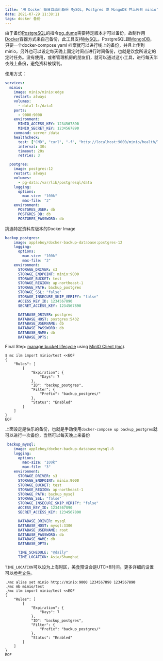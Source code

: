 ```yaml
---
title: '用 Docker 每日自动化备份 MySQL, Postgres 或 MongoDB 并上传到 minio'
date: 2021-07-29 11:38:11
tags: docker 备份
---
```


由于备份[PostgreSQL](https://www.postgresql.org/)的指令[pg_dump](https://docs.postgresql.tw/reference/client-applications/pg_dump)需要特定版本才可以备份，故制作用[Docker](https://www.docker.com/)容器方式来自己备份，此工具支持[MySQL](https://www.mysql.com/)，PostgreSQL跟[MongoDB](https://www.mongodb.com/)，只要一个docker-compose yaml 档案就可以进行线上的备份，并且上传到minio，另外也可以设定每天晚上固定时间点进行时间备份，也就是饮食所设定的定时任务。没有使用，或者管理机房的朋友们，就可以通过这小工具，进行每天半夜线上备份，避免资料被误判。

使用方式：

```yaml
services:
  minio:
    image: minio/minio:edge
    restart: always
    volumes:
      - data1-1:/data1
    ports:
      - 9000:9000
    environment:
      MINIO_ACCESS_KEY: 1234567890
      MINIO_SECRET_KEY: 1234567890
    command: server /data
    healthcheck:
      test: ["CMD", "curl", "-f", "http://localhost:9000/minio/health/live"]
      interval: 30s
      timeout: 20s
      retries: 3

  postgres:
    image: postgres:12
    restart: always
    volumes:
      - pg-data:/var/lib/postgresql/data
    logging:
      options:
        max-size: "100k"
        max-file: "3"
    environment:
      POSTGRES_USER: db
      POSTGRES_DB: db
      POSTGRES_PASSWORD: db
```

挑选特定资料库版本的Docker Image

```yaml
backup_postgres:
    image: appleboy/docker-backup-database:postgres-12
    logging:
      options:
        max-size: "100k"
        max-file: "3"
    environment:
      STORAGE_DRIVER: s3
      STORAGE_ENDPOINT: minio:9000
      STORAGE_BUCKET: test
      STORAGE_REGION: ap-northeast-1
      STORAGE_PATH: backup_postgres
      STORAGE_SSL: "false"
      STORAGE_INSECURE_SKIP_VERIFY: "false"
      ACCESS_KEY_ID: 1234567890
      SECRET_ACCESS_KEY: 1234567890

      DATABASE_DRIVER: postgres
      DATABASE_HOST: postgres:5432
      DATABASE_USERNAME: db
      DATABASE_PASSWORD: db
      DATABASE_NAME: db
      DATABASE_OPTS:
```

Final Step: [manage bucket lifecycle](https://docs.min.io/docs/minio-bucket-lifecycle-guide.html) using [MinIO Client (mc)](https://docs.min.io/docs/minio-client-quickstart-guide.html).

```shell
$ mc ilm import minio/test <<EOF
{
    "Rules": [
        {
            "Expiration": {
                "Days": 7
            },
            "ID": "backup_postgres",
            "Filter": {
                "Prefix": "backup_postgres/"
            },
            "Status": "Enabled"
        }
    ]
}
EOF
```

上面设定是快乐的备份，也就是手动使用`docker-compose up backup_postgres`就可以进行一次备份，当然可以每天晚上来备份

```yaml
 backup_mysql:
    image: appleboy/docker-backup-database:mysql-8
    logging:
      options:
        max-size: "100k"
        max-file: "3"
    environment:
      STORAGE_DRIVER: s3
      STORAGE_ENDPOINT: minio:9000
      STORAGE_BUCKET: test
      STORAGE_REGION: ap-northeast-1
      STORAGE_PATH: backup_mysql
      STORAGE_SSL: "false"
      STORAGE_INSECURE_SKIP_VERIFY: "false"
      ACCESS_KEY_ID: 1234567890
      SECRET_ACCESS_KEY: 1234567890

      DATABASE_DRIVER: mysql
      DATABASE_HOST: mysql:3306
      DATABASE_USERNAME: root
      DATABASE_PASSWORD: db
      DATABASE_NAME: db
      DATABASE_OPTS:

      TIME_SCHEDULE: "@daily"
      TIME_LOCATION: Asia/Shanghai
```

`TIME_LOCATION`可以设为上海时区，美食预设会是UTC+8时间。更多详细的设置可以[参考文件](https://github.com/appleboy/docker-backup-database)。

```
./mc alias set minio http://minio:9000 1234567890 1234567890
./mc mb minio/test
./mc ilm import minio/test <<EOF
{
    "Rules": [
        {
            "Expiration": {
                "Days": 7
            },
            "ID": "backup_postgres",
            "Filter": {
                "Prefix": "backup_postgres/"
            },
            "Status": "Enabled"
        }
    ]
}
EOF
```
